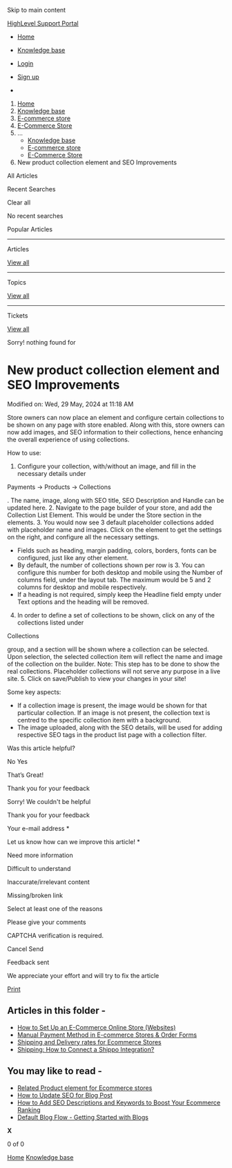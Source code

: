 Skip to main content

[ HighLevel Support Portal ](https://help.gohighlevel.com)

  * [ Home ](/support/home)
  * [ Knowledge base ](/support/solutions)

  * [Login](/support/login)
  * [Sign up](/support/signup)
  * 

  1. [Home](/support/home)
  2. [Knowledge base](/support/solutions)
  3. [E-commerce store](/support/solutions/155000000059)
  4. [E-Commerce Store](/support/solutions/folders/155000000182)
  5. ... 
     * [Knowledge base](/support/solutions)
     * [E-commerce store](/support/solutions/155000000059)
     * [E-Commerce Store](/support/solutions/folders/155000000182)
  6. New product collection element and SEO Improvements

All  Articles 

Recent Searches

Clear all

No recent searches

Popular Articles

* * *

Articles

[View all](/support/search/solutions)

* * *

Topics

[View all](/support/search/topics)

* * *

Tickets

[View all](/support/search/tickets)

Sorry! nothing found for   

# New product collection element and SEO Improvements

Modified on: Wed, 29 May, 2024 at 11:18 AM

Store owners can now place an element and configure certain collections to be shown on any page with store enabled. Along with this, store owners can now add images, and SEO information to their collections, hence enhancing the overall experience of using collections.

How to use:

  1. Configure your collection, with/without an image, and fill in the necessary details under 

Payments -> Products -> Collections

. The name, image, along with SEO title, SEO Description and Handle can be updated here.
  2. Navigate to the page builder of your store, and add the Collection List Element. This would be under the Store section in the elements.
  3. You would now see 3 default placeholder collections added with placeholder name and images. Click on the element to get the settings on the right, and configure all the necessary settings.

  * Fields such as heading, margin padding, colors, borders, fonts can be configured, just like any other element.
  * By default, the number of collections shown per row is 3. You can configure this number for both desktop and mobile using the Number of columns field, under the layout tab. The maximum would be 5 and 2 columns for desktop and mobile respectively.
  * If a heading is not required, simply keep the Headline field empty under Text options and the heading will be removed.

  4. In order to define a set of collections to be shown, click on any of the collections listed under 

Collections

 group, and a section will be shown where a collection can be selected. Upon selection, the selected collection item will reflect the name and image of the collection on the builder. Note: This step has to be done to show the real collections. Placeholder collections will not serve any purpose in a live site.
  5. Click on save/Publish to view your changes in your site!

Some key aspects:

  * If a collection image is present, the image would be shown for that particular collection. If an image is not present, the collection text is centred to the specific collection item with a background.
  * The image uploaded, along with the SEO details, will be used for adding respective SEO tags in the product list page with a collection filter.

Was this article helpful?

No  Yes 

That’s Great!

Thank you for your feedback

Sorry! We couldn't be helpful

Thank you for your feedback

Your e-mail address *

Let us know how can we improve this article! *

Need more information 

Difficult to understand 

Inaccurate/irrelevant content 

Missing/broken link 

Select at least one of the reasons 

Please give your comments 

CAPTCHA verification is required. 

Cancel  Send 

Feedback sent

We appreciate your effort and will try to fix the article

[Print](javascript:print\(\))

## Articles in this folder -

  * [How to Set Up an E-Commerce Online Store (Websites)](/support/solutions/articles/155000001157-how-to-set-up-an-e-commerce-online-store-websites-)
  * [Manual Payment Method in E-commerce Stores & Order Forms](/support/solutions/articles/155000002897-manual-payment-method-in-e-commerce-stores-order-forms)
  * [Shipping and Delivery rates for Ecommerce Stores](/support/solutions/articles/155000002842-shipping-and-delivery-rates-for-ecommerce-stores)
  * [Shipping: How to Connect a Shippo Integration?](/support/solutions/articles/155000003109-shipping-how-to-connect-a-shippo-integration-)

## You may like to read -

  * [Related Product element for Ecommerce stores](/support/solutions/articles/155000002844-related-product-element-for-ecommerce-stores)
  * [How to Update SEO for Blog Post](/support/solutions/articles/48001220287-how-to-update-seo-for-blog-post)
  * [How to Add SEO Descriptions and Keywords to Boost Your Ecommerce Ranking](/support/solutions/articles/155000002910-how-to-add-seo-descriptions-and-keywords-to-boost-your-ecommerce-ranking)
  * [Default Blog Flow - Getting Started with Blogs](/support/solutions/articles/48001220286-default-blog-flow-getting-started-with-blogs)

**X**

0 of 0 []()

[Home](/support/home) [Knowledge base](/support/solutions)
